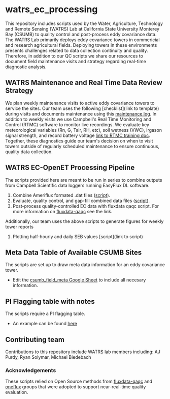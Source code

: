 # watrs_ec_processing
This repository includes scripts used by the Water, Agriculture, Technology and Remote Sensing (WATRS) Lab at California State University Monterey Bay (CSUMB) to quality control and post-process eddy covariance data. The WATRS Lab primarily deploys eddy covariance towers in commericial and research agricultural fields. Deploying towers in these environments presents challenges related to data collection continuity and quality. Therefore, in addition to our QC scripts we share our resources to document field maintenance visits and strategy regarding real-time diagnostic analysis. 

## WATRS Maintenance and Real Time Data Review Strategy
We plan weekly maintenance visits to active eddy covariance towers to service the sites. Our team uses the following [checklist](link to template) during visits and documents maintenance using this [maintenance log](https://github.com/sciencebyAJ/watrs_ec_processing/blob/main/WATRS_ECMaintenanceChecklist.pdf). In addition to weekly visits we use Campbell's Real Time Monitoring and Control (RTMC) software to monitor live recordings. We evaluate key meteorological variables (Rn, G, Tair, RH, etc), soil wetness (VWC), irgason signal strength, and record battery voltage [link to RTMC training doc](https://docs.google.com/document/d/1fzJ8uuLHWqN2UCtyTnv2iDTehMgVidCRe7j_HXM3OSU/edit?usp=sharing). Together, these diagnostics guide our team's decision on when to visit towers outside of regularly scheduled maintenance to ensure continuous, quality data collection. 

## WATRS EC-OpenET Processing Pipeline
The scripts provided here are meant to be run in series to combine outputs from Campbell Scientific data loggers running EasyFlux DL software.
1.   Combine Ameriflux formated .dat files ([script](https://github.com/sciencebyAJ/watrs_ec_processing/blob/main/WATRS_COMBINE_EC_DATA.ipynb)).
2.   Evaluate, quality control, and gap-fill combined data files ([script](https://github.com/sciencebyAJ/watrs_ec_processing/blob/main/WATRS_QC_EC_DATA.ipynb)).
3.   Post-process quality-controlled EC data with fluxdata qaqc script. For more information on [fluxdata-qaqc](https://flux-data-qaqc.readthedocs.io/en/latest/install.html) see the link.

Additionally, our team uses the above scripts to generate figures for weekly tower reports
1.  Plotting half-hourly and daily SEB values [script](link to script)

## Meta Data Table of Available CSUMB Sites
The scripts are set up to draw meta data information for an eddy covariance tower.
* Edit the [csumb_field_meta Google Sheet](https://docs.google.com/spreadsheets/d/1fmik1-lOcGyLyLe6RmBseVzpIddQEU-9-KNh1p_4lpU/edit?usp=sharing) to include all necesary information.

## PI Flagging table with notes
The scripts require a PI flagging table.
* An example can be found [here](https://docs.google.com/spreadsheets/d/18cgmlfcnE9vQzkihyo3zWgqpbzG-EEce7tROzAs_OkI/edit?usp=sharing)


## Contributing team
Contributions to this repository include WATRS lab members including: AJ Purdy, Ryan Solymar, Michael Biedebach

### Acknowledgements
These scripts relied on Open Source methods from [fluxdata-qaqc](https://flux-data-qaqc.readthedocs.io/en/latest/install.html) and [oneflux](https://github.com/FLUXNET/ONEFlux) groups that were adopted to support near-real-time quality evaluation.
